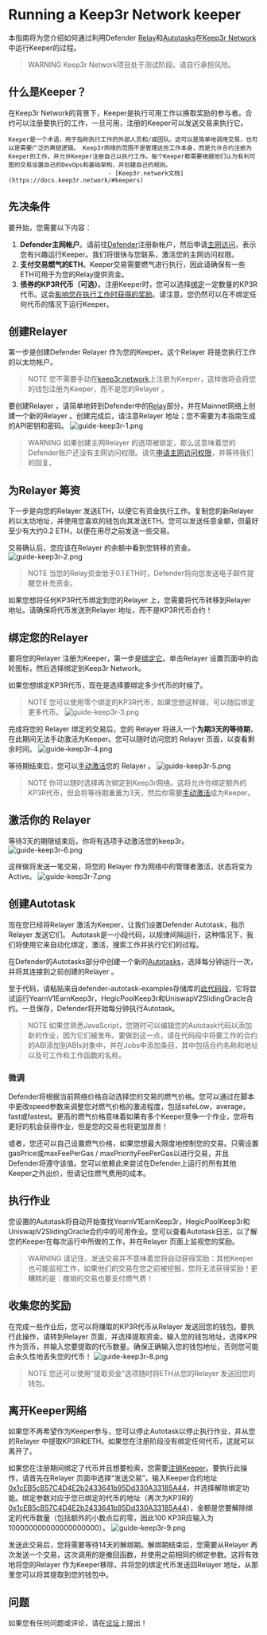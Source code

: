 # Running a Keep3r Network keeper
本指南将为您介绍如何通过利用Defender [Relay](../../Components/Relay/Relay.md)和[Autotasks](../../Components/Autotasks/Autotasks.md)在[Keep3r Network](https://keep3r.network/)中运行Keeper的过程。

> WARNING
Keep3r Network项目处于测试阶段。请自行承担风险。

## 什么是Keeper？

在Keep3r Network的背景下，Keeper是执行可用工作以换取奖励的参与者。合约可以注册要执行的工作，一旦可用，注册的Keeper可以发送交易来执行它。

    Keeper是一个术语，用于指称执行工作的外部人员和/或团队。这可以是简单地调用交易，也可以是需要广泛的离链逻辑。 Keep3r网络的范围不是管理这些工作本身，而是允许合约注册为Keeper的工作，并允许Keeper注册自己以执行工作。每个Keeper都需要根据他们认为有利可图的交易设置自己的DevOps和基础架构，并创建自己的规则。
                                - [Keep3r.network文档](https://docs.keep3r.network/#keepers)

## 先决条件

要开始，您需要以下内容：

1. **Defender主网帐户**。请前往[Defender](https://defender.openzeppelin.com/)注册新帐户，然后申请[主网访问](https://openzeppelin.com/apply/)，表示您有兴趣运行Keeper。我们将很快与您联系，激活您的主网访问权限。
2. **支付交易燃气的ETH**。Keeper交易需要燃气进行执行，因此请确保有一些ETH可用于为您的Relay提供资金。
3. **债券的KP3R代币（可选）**。注册Keeper时，您可以选择[绑定](https://docs.keep3r.network/core/keepers#becoming-a-keeper)一定数量的KP3R代币。这会[影响您在执行工作时获得的奖励](https://forum.openzeppelin.com/t/what-benefit-is-there-for-adding-collateral-bonded-kp3r-vs-not-bonding/4502)。请注意，您仍然可以在不绑定任何代币的情况下运行Keeper。

## 创建Relayer 

第一步是创建Defender Relayer 作为您的Keeper。这个Relayer 将是您执行工作的以太坊帐户。

> NOTE
您不需要手动在[keep3r.network](https://keep3r.network/)上注册为Keeper，这样做将会将您的钱包注册为Keeper，而不是您的Relayer 。

要创建Relayer ，请简单地转到Defender中的[Relay](https://docs.openzeppelin.com/defender/relay)部分，并在Mainnet网络上创建一个新的Relayer 。创建完成后，请注意Relayer 地址；您不需要为本指南生成的API密钥和密码。
![guide-keep3r-1.png](img/guide-keep3r-1.png)

> WARNING
如果创建主网Relayer 的选项被锁定，那么这意味着您的Defender账户还没有主网访问权限。请先[申请主网访问权限](https://openzeppelin.com/apply/)，并等待我们的回复。

## 为Relayer 筹资
下一步是向您的Relayer 发送ETH，以便它有资金执行工作。复制您的新Relayer 的以太坊地址，并使用您喜欢的钱包向其发送ETH。您可以发送任意金额，但最好至少有大约0.2 ETH，以便在用尽之前发送一些交易。

交易确认后，您应该在Relayer 的余额中看到您转移的资金。
![guide-keep3r-2.png](img/guide-keep3r-2.png)

> NOTE
当您的Relay资金低于0.1 ETH时，Defender将向您发送电子邮件提醒您补充资金。

如果您想将任何KP3R代币绑定到您的Relayer 上，您需要将代币转移到Relayer 地址。请确保将代币发送到Relayer 地址，而不是KP3R代币合约！

## 绑定您的Relayer 
要将您的Relayer 注册为Keeper，第一步是[绑定它](https://docs.keep3r.network/core/keepers#becoming-a-keeper)。单击Relayer 设置页面中的齿轮图标，然后选择绑定到Keep3r Network。

如果您想绑定KP3R代币，现在是选择要绑定多少代币的时候了。

> NOTE
您可以使用零个绑定的KP3R代币，如果您想这样做，可以随后绑定更多代币。
![guide-keep3r-3.png](img/guide-keep3r-3.png)

完成将您的 Relayer 绑定的交易后，您的 Relayer 将进入一个**为期3天的等待期**，在此期间无法手动激活为Keeper。您可以随时访问您的 Relayer 页面，以查看剩余时间。
![guide-keep3r-4.png](img/guide-keep3r-4.png)

等待期结束后，您可以[手动激活](#激活你的-relayer)您的 Relayer 。
![guide-keep3r-5.png](img/guide-keep3r-5.png)

> NOTE
你可以随时选择再次绑定到Keep3r网络。这将允许你绑定额外的KP3R代币，但会将等待期重置为3天，然后你需要[手动激活](#激活你的-relayer)成为Keeper。

## 激活你的 Relayer 

等待3天的期限结束后，你将有选项手动激活您的keep3r。
![guide-keep3r-6.png](img/guide-keep3r-6.png)

这样做将发送一笔交易，将您的 Relayer 作为网络中的管理者激活，状态将变为Active。
![guide-keep3r-7.png](img/guide-keep3r-7.png)

## 创建Autotask
现在您已经将Relayer 激活为Keeper，让我们设置Defender Autotask，指示Relayer 发送它们。 Autotask是一小段代码，以规律间隔运行，这种情况下，我们将使用它来自动化绑定，激活，搜索工作并执行它们的过程。

在Defender的Autotasks部分中创建一个新的[Autotasks](../../Components/Autotasks/Autotasks.md)，选择每分钟运行一次，并将其连接到之前创建的Relayer 。

至于代码，请粘贴来自defender-autotask-examples存储库的[此代码段](https://github.com/OpenZeppelin/defender-autotask-examples/blob/master/keep3rs/src/frequent-keeper.js)，它将尝试运行YearnV1EarnKeep3r，HegicPoolKeep3r和UniswapV2SlidingOracle合约。一旦保存，Defender将开始每分钟执行Autotask。

> NOTE
如果您熟悉JavaScript，您随时可以编辑您的Autotask代码以添加新的作业，因为它们被发布。要做到这一点，请在代码段中将要工作的合约的ABI添加到ABIs对象中，并在Jobs中添加条目，其中包括合约名称和地址以及可工作和工作函数的名称。

### 微调

Defender将根据当前网络价格自动选择您的交易的燃气价格。您可以通过在脚本中更改speed参数来调整您对燃气价格的激进程度，包括safeLow，average，fast或fastest。更高的燃气价格意味着如果有多个Keeper竞争一个作业，您将有更好的机会获得作业，但是您的交易也将更加昂贵！

或者，您还可以自己设置燃气价格，如果您想最大限度地控制您的交易。只需设置gasPrice或maxFeePerGas / maxPriorityFeePerGas以进行交易，并且Defender将遵守该值。您可以依赖此来尝试在Defender上运行的所有其他Keeper之外出价，但请记住燃气费用的成本。

## 执行作业
您设置的Autotask将自动开始查找YearnV1EarnKeep3r，HegicPoolKeep3r和UniswapV2SlidingOracle合约中的可用作业。您可以查看Autotask日志，以了解您的Keeper在每次运行中所做的工作，并在Relayer 页面上监视您的奖励。

> WARNING
请记住，发送交易并不意味着您将自动获得奖励：其他Keeper也可能监视工作，如果他们的交易在您之前被挖掘，您将无法获得奖励！更糟糕的是：撤销的交易也要支付燃气费！

## 收集您的奖励
在完成一些作业后，您可以将赚取的KP3R代币从Relayer 发送回您的钱包。要执行此操作，请转到Relayer 页面，并选择提取资金。输入您的钱包地址，选择KPR作为货币，并输入您要提取的代币数量。确保正确输入您的钱包地址，否则您可能会永久性地丢失您的代币！
![guide-keep3r-8.png](img/guide-keep3r-8.png)

> NOTE
您还可以使用“提取资金”选项随时将ETH从您的Relayer 发送回您的钱包。

## 离开Keeper网络
如果您不再希望作为Keeper参与，您可以停止Autotask以停止执行作业，并从您的Relayer 中提取KP3R和ETH。如果您在注册阶段没有绑定任何代币，这就可以离开了。

如果您在注册期间绑定了代币并且想要检索，您需要[注销Keeper](https://docs.keep3r.network/core/keepers#removing-a-keeper)。要执行此操作，请首先在Relayer 页面中选择“发送交易”，输入Keeper合约地址[0x1cEB5cB57C4D4E2b2433641b95Dd330A33185A44](https://etherscan.io/address/0x1cEB5cB57C4D4E2b2433641b95Dd330A33185A44)，并选择解除绑定功能。绑定参数对应于您已绑定的代币的地址（再次为KP3R的[0x1cEB5cB57C4D4E2b2433641b95Dd330A33185A44](https://etherscan.io/address/0x1cEB5cB57C4D4E2b2433641b95Dd330A33185A44)），金额是您要解除绑定的代币数量（包括额外的小数点后的零，因此100 KP3R应输入为100000000000000000000）。
![guide-keep3r-9.png](img/guide-keep3r-9.png)

发送此交易后，您将需要等待14天的解绑期。解绑期结束后，您需要从Relayer 再次发送一个交易，这次调用的是撤回函数，并使用之前相同的绑定参数。这将有效地将您的Relayer 作为Keeper移除，并将您的绑定代币发送回Relayer 地址，从那里您可以将其提取到您的钱包中。

## 问题

如果您有任何问题或评论，请在[论坛](https://forum.openzeppelin.com/c/support/defender/36)上提出！